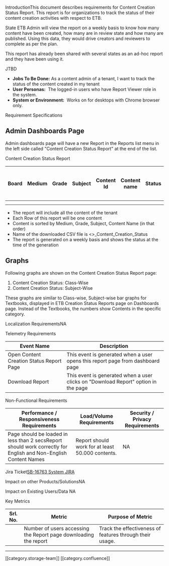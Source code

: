 

IntroductionThis document describes requirements for Content Creation Status Report. This report is for organizations to track the status of their content creation activities with respect to ETB.

State ETB Admin will view the report on a weekly basis to know how many content have been created, how many are in review state and how many are published. Using this data, they would drive creators and reviewers to complete as per the plan.

This report has already been shared with several states as an ad-hoc report and they have been using it.

JTBD
*  **Jobs To Be Done:** As a content admin of a tenant, I want to track the status of the content created in my tenant
*  **User Personas:**  The logged-in users who have Report Viewer role in the system.
*  **System or Environment:**  Works on for desktops with Chrome browser only.

Requirement Specifications
## Admin Dashboards Page
Admin dashboards page will have a new Report in the Reports list menu in the left side called "Content Creation Status Report" at the end of the list.

Content Creation Status Report

| Board | Medium | Grade | Subject | Content Id | Content name | Status | Created On | Pending in current status since | Created By | 
|  --- |  --- |  --- |  --- |  --- |  --- |  --- |  --- |  --- |  --- | 
|  |  |  |  |  |  |  |  |  |  | 
|  |  |  |  |  |  |  |  |  |  | 


* The report will include all the content of the tenant
* Each Row of this report will be one content
* Content is sorted by Medium, Grade, Subject, Content Name (in that order)
* Name of the downloaded CSV file is <<uniqueid>>_Content_Creation_Status
* The report is generated on a weekly basis and shows the status at the time of the generation


## Graphs
Following graphs are shown on the Content Creation Status Report page:


1. Content Creation Status: Class-Wise
1. Content Creation Status: Subject-Wise

These graphs are similar to Class-wise, Subject-wise bar graphs for Textbooks, displayed in ETB Creation Status Reports page on Dashboards page. Instead of the Textbooks, the numbers show Contents in the specific category.

Localization RequirementsNA

Telemetry Requirements

| Event Name | Description | 
|  --- |  --- | 
| Open Content Creation Status Report Page | This event is generated when a user opens this report page from dashboard page | 
| Download Report | This event is generated when a user clicks on "Download Report" option in the page | 



Non-Functional Requirements

| Performance / Responsiveness Requirements | Load/Volume Requirements | Security / Privacy Requirements | 
|  --- |  --- |  --- | 
| Page should be loaded in less than 2 secsReport should work correctly for English and Non-English Content Names | Report should work for at least 50.000 contents. | NA | 



Jira Ticket[SB-16763 System JIRA](https:///browse/SB-16763)

Impact on other Products/SolutionsNA

Impact on Existing Users/Data NA

Key Metrics

| Srl. No. | Metric | Purpose of Metric | 
|  --- |  --- |  --- | 
|  | Number of users accessing the Report page downloading the report | Track the effectiveness of features through their usage. | 





*****

[[category.storage-team]] 
[[category.confluence]] 
